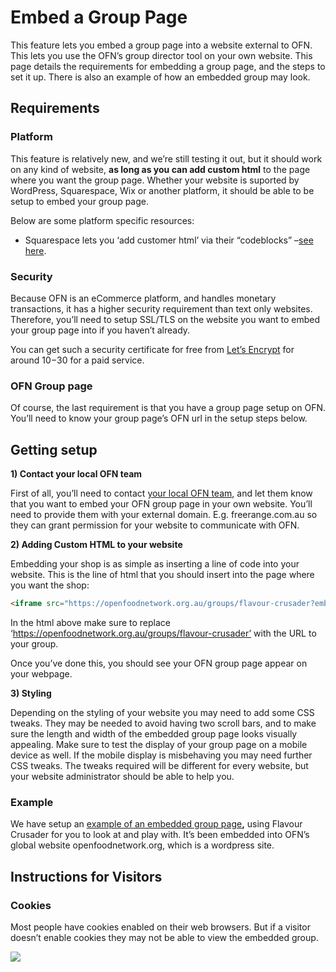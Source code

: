 # Embed a Group Page

This feature lets you embed a group page into a website external to OFN. This lets you use the OFN’s group director tool on your own website. This page details the requirements for embedding a group page, and the steps to set it up. There is also an example of how an embedded group may look.

## Requirements

### Platform

This feature is relatively new, and we’re still testing it out, but it should work on any kind of website, **as long as you can add custom html** to the page where you want the group page. Whether your website is suported by WordPress, Squarespace, Wix or another platform, it should be able to be setup to embed your group page.

Below are some platform specific resources:

* Squarespace lets you ‘add customer html’ via their “codeblocks” –[see here](https://support.squarespace.com/hc/en-us/articles/206543167).

### Security

Because OFN is an eCommerce platform, and handles monetary transactions, it has a higher security requirement than text only websites. Therefore, you’ll need to setup SSL/TLS on the website you want to embed your group page into if you haven’t already.

You can get such a security certificate for free from [Let’s Encrypt](https://letsencrypt.org/) for around $10-$30 for a paid service.

### OFN Group page

Of course, the last requirement is that you have a group page setup on OFN. You’ll need to know your group page’s OFN url in the setup steps below.

## Getting setup

**1\) Contact your local OFN team**

First of all, you’ll need to contact [your local OFN team](https://openfoodnetwork.org/ofn-local/), and let them know that you want to embed your OFN group page in your own website. You’ll need to provide them with your external domain. E.g. freerange.com.au so they can grant permission for your website to communicate with OFN.

**2\) Adding Custom HTML to your website**

Embedding your shop is as simple as inserting a line of code into your website. This is the line of html that you should insert into the page where you want the shop:

```html
<iframe src="https://openfoodnetwork.org.au/groups/flavour-crusader?embedded_shopfront=true" style="width:100%;min-height:35em"></iframe>
```

In the html above make sure to replace ‘https://openfoodnetwork.org.au/groups/flavour-crusader’ with the URL to your group.

Once you’ve done this, you should see your OFN group page appear on your webpage.

**3\) Styling**

Depending on the styling of your website you may need to add some CSS tweaks. They may be needed to avoid having two scroll bars, and to make sure the length and width of the embedded group page looks visually appealing. Make sure to test the display of your group page on a mobile device as well. If the mobile display is misbehaving you may need further CSS tweaks. The tweaks required will be different for every website, but your website administrator should be able to help you.

### **Example**

We have setup an [example of an embedded group page](https://openfoodnetwork.org/user-guide/advanced-features/demo-embedded-group/)**,** using Flavour Crusader for you to look at and play with. It’s been embedded into OFN’s global website openfoodnetwork.org, which is a wordpress site.

## Instructions for Visitors

### Cookies

Most people have cookies enabled on their web browsers. But if a visitor doesn’t enable cookies they may not be able to view the embedded group.

![](../../.gitbook/assets/cookies.png)

